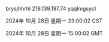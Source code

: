 brysjhhrhl 219.139.197.74 yqqlmgsycl

2024年 10月 28日 星期一 23:00:02 CST

2024年 10月 28日 星期一 15:00:02 GMT
